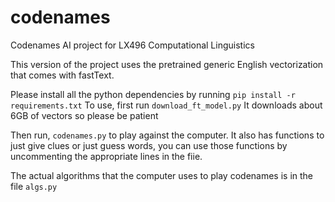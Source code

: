 # codenames
Codenames AI project for LX496 Computational Linguistics

This version of the project uses the pretrained generic English vectorization that comes with fastText.

Please install all the python dependencies by running `pip install -r requirements.txt`
To use, first run `download_ft_model.py`
It downloads about 6GB of vectors so please be patient

Then run, `codenames.py` to play against the computer. It also has functions to just give clues or just guess words, you can use those functions by uncommenting the appropriate lines in the fiie.

The actual algorithms that the computer uses to play codenames is in the file `algs.py`
